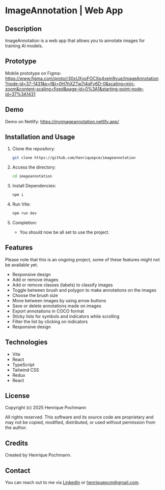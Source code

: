 # ImageAnnotation | Web App

## Description

ImageAnnotation is a web app that allows you to annotate images for training AI models.

## Prototype

Mobile prototype on Figma:
https://www.figma.com/proto/r30xUXyoFOCXp4vein9vue/ImageAnnotation?node-id=37-1431&p=f&t=0H7hXZTw7i4qFy6D-0&scaling=min-zoom&content-scaling=fixed&page-id=0%3A1&starting-point-node-id=37%3A1431

## Demo

Demo on Netlify: https://myimageannotation.netlify.app/

## Installation and Usage

1.   Clone the repository:

     ```sh
     git clone https://github.com/henriquepcm/imageannotation
     ```

2.   Access the directory:

     ```sh
     cd imageannotation
     ```

3.   Install Dependencies:

     ```sh
     npm i
     ```

4.   Run Vite:

     ```sh
     npm run dev
     ```

5.   Completion:
     -    You should now be all set to use the project.

## Features

Please note that this is an ongoing project, some of these features might not be available yet.

-    Responsive design
-    Add or remove images
-    Add or remove classes (labels) to classify images
-    Toggle between brush and polygon to make annotations on the images
-    Choose the brush size
-    Move between images by using arrow buttons
-    Save or delete annotations made on images
-    Export annotations in COCO format
-    Sticky lists for symbols and indicators while scrolling
-    Filter the list by clicking on indicators
-    Responsive design

## Technologies

-    Vite
-    React
-    TypeScript
-    Tailwind CSS
-    Redux
-    React

## License

Copyright (c) 2025 Henrique Pochmann

All rights reserved. This software and its source code are proprietary and may not be copied, modified, distributed, or used without permission from the author.

## Credits

Created by Henrique Pochmann.

## Contact

You can reach out to me via [LinkedIn](https://www.linkedin.com/in/henriquepcm/) or henriquepcm@gmail.com.
